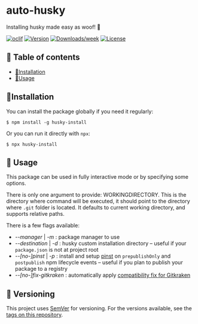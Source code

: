 <!-- omit in toc -->

# auto-husky

Installing husky made easy as woof! 🐶

[![oclif](https://img.shields.io/badge/cli-oclif-brightgreen.svg)](https://oclif.io)
[![Version](https://img.shields.io/npm/v/auto-husky.svg)](https://npmjs.org/package/auto-husky)
[![Downloads/week](https://img.shields.io/npm/dw/auto-husky.svg)](https://npmjs.org/package/auto-husky)
[![License](https://img.shields.io/npm/l/auto-husky.svg)](https://github.com/g-script/auto-husky/blob/master/package.json)

<!-- omit in toc -->

## :bookmark_tabs: Table of contents

- [:floppy_disk:Installation](#floppy_diskinstallation)
- [:beginner:Usage](#beginnerusage)

## :floppy_disk:Installation

You can install the package globally if you need it regularly:

```shell
$ npm install -g husky-install
```

Or you can run it directly with `npx`:

```shell
$ npx husky-install
```

## :beginner: Usage

This package can be used in fully interactive mode or by specifying some options.

There is only one argument to provide: WORKINGDIRECTORY. This is the directory where command will be executed, it should point to the directory where `.git` folder is located. It defaults to current working directory, and supports relative paths.

There is a few flags available:

- _--manager_ | _-m_ : package manager to use
- _--destination_ | _-d_ : husky custom installation directory – useful if your `package.json` is not at project root
- _--[no-]pinst_ | _-p_ : install and setup [pinst](https://www.npmjs.com/package/pinst) on `prepublishOnly` and `postpublish` npm lifecycle events – useful if you plan to publish your package to a registry
- _--[no-]fix-gitkraken_ : automatically apply [compatibility fix for Gitkraken](https://github.com/typicode/husky/issues/875)

## :1234: Versioning

This project uses [SemVer](http://semver.org) for versioning. For the versions available, see the [tags on this repository](https://github.com/g-script/husky-install/tags).
